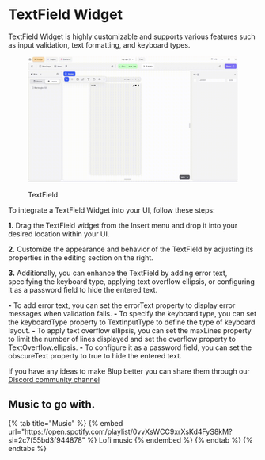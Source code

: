 # TextField Widget

TextField Widget is highly customizable and supports various features such as input validation, text formatting, and keyboard types.

<figure><img src="../../../.gitbook/assets/text-field-ui.gif" alt="TextField"><figcaption><p>TextField</p></figcaption></figure>

To integrate a TextField Widget into your UI, follow these steps:

**1.** Drag the TextField widget from the Insert menu and drop it into your desired location within your UI.

**2.** Customize the appearance and behavior of the TextField by adjusting its properties in the editing section on the right.

**3.** Additionally, you can enhance the TextField by adding error text, specifying the keyboard type, applying text overflow ellipsis, or configuring it as a password field to hide the entered text.

**-** To add error text, you can set the errorText property to display error messages when validation fails.
**-** To specify the keyboard type, you can set the keyboardType property to TextInputType to define the type of keyboard layout.
**-** To apply text overflow ellipsis, you can set the maxLines property to limit the number of lines displayed and set the overflow property to TextOverflow.ellipsis.
**-** To configure it as a password field, you can set the obscureText property to true to hide the entered text.

If you have any ideas to make Blup better you can share them through our [Discord community channel ](https://discord.com/channels/940632966093234176/965313562425823303)

## Music to go with.
 
<div class="container">
  {% tab title="Music" %}
  {% embed url="https://open.spotify.com/playlist/0vvXsWCC9xrXsKd4FyS8kM?si=2c7f55bd3f944878" %}
  Lofi music
  {% endembed %}
  {% endtab %}
  {% endtabs %}
</div>